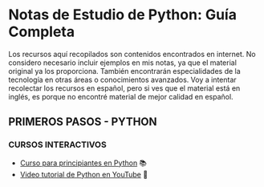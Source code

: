 # Notas de Estudio de Python: Guía Completa

Los recursos aquí recopilados son contenidos encontrados en internet. No considero necesario incluir ejemplos en mis notas, ya que el material original ya los proporciona. También encontrarán especialidades de la tecnología en otras áreas o conocimientos avanzados. Voy a intentar recolectar los recursos en español, pero si ves que el material está en inglés, es porque no encontré material de mejor calidad en español.

## PRIMEROS PASOS - PYTHON


### CURSOS INTERACTIVOS 
- [Curso para principiantes en Python](https://learn.microsoft.com/es-es/training/paths/beginner-python/) 📚
- [Video tutorial de Python en YouTube](https://www.youtube.com/watch?v=Kp4Mvapo5kc&t=30151s) 🎥


